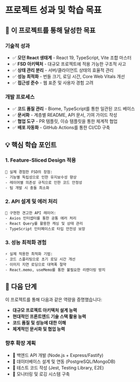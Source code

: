 # 프로젝트 성과 및 학습 목표

## 🎯 이 프로젝트를 통해 달성한 목표

### 기술적 성과
- ✅ **모던 React 생태계** - React 19, TypeScript, Vite 조합 마스터
- ✅ **FSD 아키텍처** - 대규모 프로젝트에 적용 가능한 구조적 사고
- ✅ **상태 관리 분리** - 서버/클라이언트 상태의 효율적 관리
- ✅ **성능 최적화** - 번들 크기, 로딩 시간, Core Web Vitals 개선
- ✅ **접근성 준수** - 웹 표준 및 사용자 경험 고려

### 개발 프로세스
- ✅ **코드 품질 관리** - Biome, TypeScript를 통한 일관된 코드 베이스
- ✅ **문서화** - 계층별 README, API 문서, 기여 가이드 작성
- ✅ **협업 도구** - PR 템플릿, 이슈 템플릿을 통한 체계적 협업
- ✅ **배포 자동화** - GitHub Actions를 통한 CI/CD 구축

## 💡 핵심 학습 포인트

### 1. Feature-Sliced Design 적용
```
📁 실제 경험한 FSD의 장점:
- 기능별 독립성으로 인한 유지보수성 향상
- 레이어별 의존성 규칙으로 인한 코드 안정성
- 팀 개발 시 충돌 최소화
```

### 2. API 설계 및 에러 처리
```
🔧 구현한 견고한 API 레이어:
- Axios 인터셉터를 통한 공통 에러 처리
- React Query를 활용한 캐싱 및 상태 관리
- TypeScript 인터페이스로 타입 안전성 보장
```

### 3. 성능 최적화 경험
```
⚡ 실제 적용한 최적화 기법:
- 코드 스플리팅으로 초기 로딩 시간 개선
- 이미지 지연 로딩으로 대역폭 절약
- React.memo, useMemo를 통한 불필요한 리렌더링 방지
```

## 🚀 다음 단계

이 프로젝트를 통해 다음과 같은 역량을 증명했습니다:
- **대규모 프로젝트 아키텍처 설계 능력**
- **현대적인 프론트엔드 기술 스택 활용 능력**  
- **코드 품질 및 성능에 대한 이해**
- **체계적인 문서화 및 협업 능력**

### 향후 확장 계획
- 🔄 백엔드 API 개발 (Node.js + Express/Fastify)
- 🔄 데이터베이스 설계 및 연동 (PostgreSQL/MongoDB)
- 🔄 테스트 코드 작성 (Jest, Testing Library, E2E)
- 🔄 모니터링 및 로깅 시스템 구축
